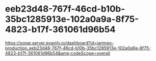 # eeb23d48-767f-46cd-b10b-35bc1285913e-102a0a9a-8f75-4823-b17f-361061d96b54
https://sonar.server.examly.io/dashboard?id=iamneo-production_eeb23d48-767f-46cd-b10b-35bc1285913e-102a0a9a-8f75-4823-b17f-361061d96b54&amp;codeScope=overall

